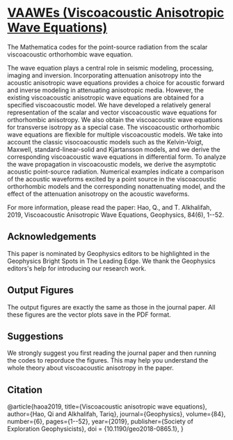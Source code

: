 # [VAAWEs (Viscoacoustic Anisotropic Wave Equations)](https://github.com/xqihao)
The Mathematica codes for the point-source radiation from the scalar viscoacoustic orthorhombic wave equation.

The wave equation plays a central role in seismic modeling, processing, imaging and inversion. Incorporating attenuation anisotropy into the acoustic anisotropic wave equations provides a choice for acoustic forward and inverse modeling in attenuating anisotropic media. However, the existing viscoacoustic anisotropic wave equations are obtained for a specified viscoacoustic model. We have developed a relatively general representation of the scalar and vector viscoacoustic wave equations for orthorhombic anisotropy. We also obtain the viscoacoustic wave equations for transverse isotropy as a special case. The viscoacoustic orthorhombic wave equations are flexible for multiple viscoacoustic models. We take into account the classic visocoacoustic models such as the Kelvin-Voigt, Maxwell, standard-linear-solid and Kjartansson models, and we derive the corresponding viscoacoustic wave equations in differential form. To analyze the wave propagation in viscoacoustic models, we derive the asymptotic acoustic point-source radiation. Numerical examples indicate a comparison of the acoustic waveforms excited by a point source in the viscoacoustic orthorhombic models and the corresponding nonattenuating model, and the effect of the attenuation anisotropy on the acoustic waveforms.

For more information, please read the paper:
Hao, Q., and T. Alkhalifah, 2019, Viscoacoustic Anisotropic Wave Equations, Geophysics, 84(6), 1--52.


## Acknowledgements
This paper is nominated by Geophysics editors to be highlighted in the Geophysics Bright Spots in The Leading Edge. We thank the Geophysics editors's help for introducing our research work.


## Output Figures
The output figures are exactly the same as those in the journal paper. All these figures are the vector plots save in the PDF format.


## Suggestions
We strongly suggest you first reading the journal paper and then running the codes to reporduce the figures. This may help you understand the whole theory about viscoacoustic anisotropy in the paper.


## Citation

@article{haoa2019,
  title={Viscoacoustic anisotropic wave equations},
  author={Hao, Qi and Alkhalifah, Tariq},
  journal={Geophysics},
  volume={84},
  number={6},
  pages={1--52},
  year={2019},
  publisher={Society of Exploration Geophysicists},
  doi = {10.1190/geo2018-0865.1},
}
